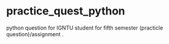 # practice_quest_python
python question for IGNTU student for fifth semester (practicle question)/assignment .
